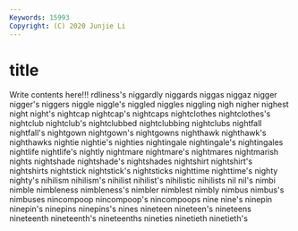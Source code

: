 ```yaml
---
Keywords: 15993
Copyright: (C) 2020 Junjie Li
---
```


# title

Write contents here!!!
rdliness's 
niggardly 
niggards 
niggas 
niggaz 
nigger 
nigger's 
niggers
niggle 
niggle's 
niggled 
niggles 
niggling 
nigh 
nigher 
nighest 
night 
night's
nightcap 
nightcap's 
nightcaps 
nightclothes 
nightclothes's 
nightclub 
nightclub's 
nightclubbed 
nightclubbing 
nightclubs
nightfall 
nightfall's 
nightgown 
nightgown's 
nightgowns 
nighthawk 
nighthawk's 
nighthawks 
nightie 
nightie's
nighties 
nightingale 
nightingale's 
nightingales 
nightlife 
nightlife's 
nightly 
nightmare 
nightmare's 
nightmares
nightmarish 
nights 
nightshade 
nightshade's 
nightshades 
nightshirt 
nightshirt's 
nightshirts 
nightstick 
nightstick's
nightsticks 
nighttime 
nighttime's 
nighty 
nighty's 
nihilism 
nihilism's 
nihilist 
nihilist's 
nihilistic
nihilists 
nil 
nil's 
nimbi 
nimble 
nimbleness 
nimbleness's 
nimbler 
nimblest 
nimbly
nimbus 
nimbus's 
nimbuses 
nincompoop 
nincompoop's 
nincompoops 
nine 
nine's 
ninepin 
ninepin's
ninepins 
ninepins's 
nines 
nineteen 
nineteen's 
nineteens 
nineteenth 
nineteenth's 
nineteenths 
nineties
ninetieth 
ninetieth's 
